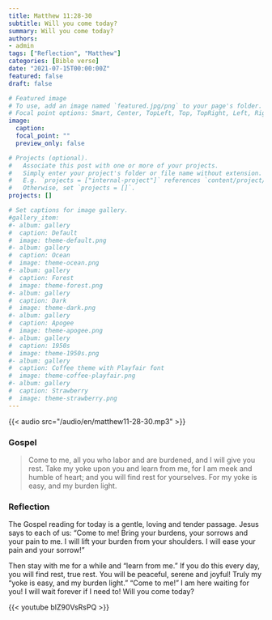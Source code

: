 ```yaml
---
title: Matthew 11:28-30
subtitle: Will you come today?
summary: Will you come today?
authors:
- admin
tags: ["Reflection", "Matthew"]
categories: [Bible verse]
date: "2021-07-15T00:00:00Z"
featured: false
draft: false

# Featured image
# To use, add an image named `featured.jpg/png` to your page's folder.
# Focal point options: Smart, Center, TopLeft, Top, TopRight, Left, Right, BottomLeft, Bottom, BottomRight
image:
  caption:
  focal_point: ""
  preview_only: false

# Projects (optional).
#   Associate this post with one or more of your projects.
#   Simply enter your project's folder or file name without extension.
#   E.g. `projects = ["internal-project"]` references `content/project/deep-learning/index.md`.
#   Otherwise, set `projects = []`.
projects: []

# Set captions for image gallery.
#gallery_item:
#- album: gallery
#  caption: Default
#  image: theme-default.png
#- album: gallery
#  caption: Ocean
#  image: theme-ocean.png
#- album: gallery
#  caption: Forest
#  image: theme-forest.png
#- album: gallery
#  caption: Dark
#  image: theme-dark.png
#- album: gallery
#  caption: Apogee
#  image: theme-apogee.png
#- album: gallery
#  caption: 1950s
#  image: theme-1950s.png
#- album: gallery
#  caption: Coffee theme with Playfair font
#  image: theme-coffee-playfair.png
#- album: gallery
#  caption: Strawberry
#  image: theme-strawberry.png
---
```


{{< audio src="/audio/en/matthew11-28-30.mp3" >}}

### Gospel
> Come to me, all you who labor and are burdened, and I will give you rest. Take my yoke upon you and learn from me, for I am meek and humble of heart; and you will find rest for yourselves. For my yoke is easy, and my burden light.

### Reflection
The Gospel reading for today is a gentle, loving and tender passage. Jesus says to each of us: “Come to me! Bring your burdens, your sorrows and your pain to me. I will lift your burden from your shoulders. I will ease your pain and your sorrow!”

Then stay with me for a while and “learn from me.” If you do this every day, you will find rest, true rest. You will be peaceful, serene and joyful! Truly my “yoke is easy, and my burden light.” “Come to me!” I am here waiting for you! I will wait forever if I need to! Will you come today?

{{< youtube bIZ90VsRsPQ >}}
